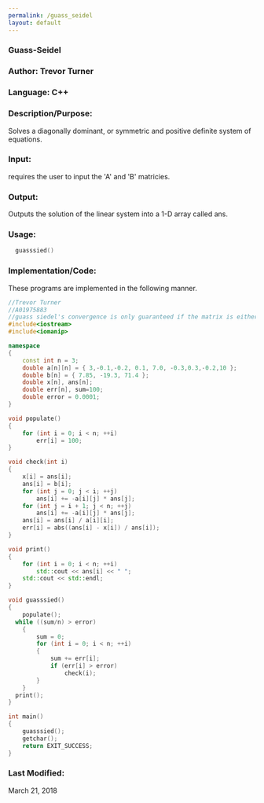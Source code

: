 ```yaml
---
permalink: /guass_seidel
layout: default
---
```


### Guass-Seidel
### Author: Trevor Turner
### Language: C++

### Description/Purpose: 
Solves a diagonally dominant, or symmetric and positive definite system of equations.

### Input:
requires the user to input the 'A' and 'B' matricies. 

### Output: 
Outputs the solution of the linear system into a 1-D array called ans.

### Usage:

```c++
  guasssied()
```

### Implementation/Code:
These programs are implemented in the following manner. 

```c++
//Trevor Turner
//A01975883
//guass siedel's convergence is only guaranteed if the matrix is either diagonally dominant, or symmetric and positive definite.
#include<iostream>
#include<iomanip>

namespace
{
	const int n = 3;
	double a[n][n] = { 3,-0.1,-0.2, 0.1, 7.0, -0.3,0.3,-0.2,10 };
	double b[n] = { 7.85, -19.3, 71.4 };
	double x[n], ans[n];
	double err[n], sum=100;
	double error = 0.0001;
}

void populate()
{
	for (int i = 0; i < n; ++i)
		err[i] = 100;
}

void check(int i)
{
	x[i] = ans[i];
	ans[i] = b[i];
	for (int j = 0; j < i; ++j)
		ans[i] += -a[i][j] * ans[j];
	for (int j = i + 1; j < n; ++j)
		ans[i] += -a[i][j] * ans[j];
	ans[i] = ans[i] / a[i][i];
	err[i] = abs((ans[i] - x[i]) / ans[i]);
}

void print()
{
	for (int i = 0; i < n; ++i)
		std::cout << ans[i] << " ";
	std::cout << std::endl;
}

void guasssied()
{
	populate();
  while ((sum/n) > error)
	{
		sum = 0;
		for (int i = 0; i < n; ++i) 
		{
			sum += err[i];
			if (err[i] > error)
				check(i);
		}
	}
  print();
}

int main()
{
	guasssied();
	getchar();
	return EXIT_SUCCESS;
}
```

### Last Modified:
March 21, 2018
